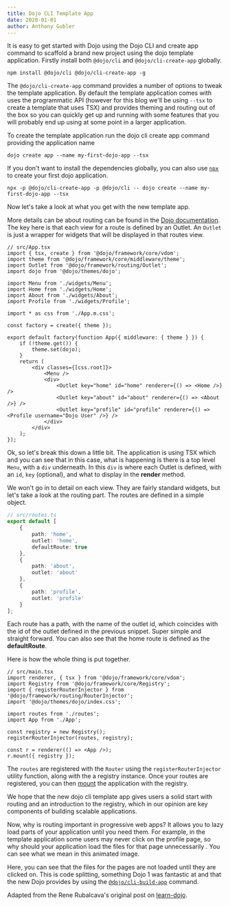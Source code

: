 ```yaml
---
title: Dojo CLI Template App
date: 2020-01-01
author: Anthony Gubler
---
```


It is easy to get started with Dojo using the Dojo CLI and create app command to scaffold a brand new project using the dojo template application. Firstly install both `@dojo/cli` and `@dojo/cli-create-app` globally.

```shell
npm install @dojo/cli @dojo/cli-create-app -g
```

The `@dojo/cli-create-app` command provides a number of options to tweak the template application. By default the template application comes with uses the programmatic API (however for this blog we'll be using `--tsx` to create a template that uses TSX) and provides theming and routing out of the box so you can quickly get up and running with some features that you will probably end up using at some point in a larger application.

To create the template application run the dojo cli create app command providing the application name

```shell
dojo create app --name my-first-dojo-app --tsx
```

If you don't want to install the dependencies globally, you can also use [`npx`](https://www.npmjs.com/package/npx) to create your first dojo application.

```shell
npx -p @dojo/cli-create-app -p @dojo/cli -- dojo create --name my-first-dojo-app --tsx
```

Now let's take a look at what you get with the new template app.

<!-- add the animated gif -->

More details can be about routing can be found in the [Dojo documentation](https://dojo.io/learn/routing/introduction). The key here is that each view for a route is defined by an Outlet. An `Outlet` is just a wrapper for widgets that will be displayed in that routes view.

```tsx
// src/App.tsx
import { tsx, create } from '@dojo/framework/core/vdom';
import theme from '@dojo/framework/core/middleware/theme';
import Outlet from '@dojo/framework/routing/Outlet';
import dojo from '@dojo/themes/dojo';

import Menu from './widgets/Menu';
import Home from './widgets/Home';
import About from './widgets/About';
import Profile from './widgets/Profile';

import * as css from './App.m.css';

const factory = create({ theme });

export default factory(function App({ middleware: { theme } }) {
	if (!theme.get()) {
		theme.set(dojo);
	}
	return (
		<div classes={[css.root]}>
			<Menu />
			<div>
				<Outlet key="home" id="home" renderer={() => <Home />} />
				<Outlet key="about" id="about" renderer={() => <About />} />
				<Outlet key="profile" id="profile" renderer={() => <Profile username="Dojo User" />} />
			</div>
		</div>
	);
});
```

Ok, so let's break this down a little bit. The application is using TSX which and you can see that in this case, what is happening is there is a top level `Menu`, with a `div` underneath. In this `div` is where each Outlet is defined, with an `id`, `key` (optional), and what to display in the **render** method.

We won't go in to detail on each view. They are fairly standard widgets, but let's take a look at the routing part. The routes are defined in a simple object.

```ts
// src/routes.ts
export default [
	{
		path: 'home',
		outlet: 'home',
		defaultRoute: true
	},
	{
		path: 'about',
		outlet: 'about'
	},
	{
		path: 'profile',
		outlet: 'profile'
	}
];
```

Each route has a path, with the name of the outlet id, which coincides with the id of the outlet defined in the previous snippet. Super simple and straight forward. You can also see that the home route is defined as the **defaultRoute**.

Here is how the whole thing is put together.

```tsx
// src/main.tsx
import renderer, { tsx } from '@dojo/framework/core/vdom';
import Registry from '@dojo/framework/core/Registry';
import { registerRouterInjector } from '@dojo/framework/routing/RouterInjector';
import '@dojo/themes/dojo/index.css';

import routes from './routes';
import App from './App';

const registry = new Registry();
registerRouterInjector(routes, registry);

const r = renderer(() => <App />);
r.mount({ registry });
```

The `routes` are registered with the `Router` using the `registerRouterInjector` utility function, along with the a registry instance. Once your routes are registered, you can then [mount](https://dojo.io/learn/creating-widgets/introduction#rendering-to-the-dom) the application with the registry.

We hope that the new dojo cli template app gives users a solid start with routing and an introduction to the registry, which in our opinion are key components of building scalable applications.

Now, why is routing important in progressive web apps? It allows you to lazy load parts of your application until you need them. For example, in the template application some users may never click on the profile page, so why should your application load the files for that page unnecessarily . You can see what we mean in this animated image.

<!-- add the animated gif -->

Here, you can see that the files for the pages are not loaded until they are clicked on. This is code splitting, something Dojo 1 was fantastic at and that the new Dojo provides by using the [`@dojo/cli-build-app`](https://dojo.io/learn/building/creating-bundles#creating-bundles) command.

Adapted from the Rene Rubalcava's original post on [learn-dojo](https://learn-dojo.com/dojo-cli-template-app/).
